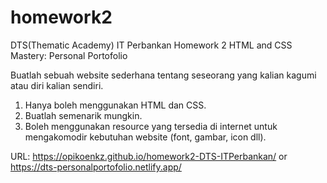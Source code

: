 # homework2

DTS(Thematic Academy) IT Perbankan Homework 2 HTML and CSS Mastery: Personal Portofolio

Buatlah sebuah website sederhana tentang seseorang yang kalian kagumi atau diri kalian sendiri.

1. Hanya boleh menggunakan HTML dan CSS.
2. Buatlah semenarik mungkin.
3. Boleh menggunakan resource yang tersedia di internet untuk mengakomodir kebutuhan website (font, gambar, icon dll).

URL: https://opikoenkz.github.io/homework2-DTS-ITPerbankan/ or https://dts-personalportofolio.netlify.app/
